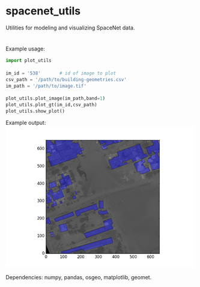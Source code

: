 # spacenet_utils
Utilities for modeling and visualizing SpaceNet data.
#
Example usage:

```python
import plot_utils

im_id = '538'       # id of image to plot
csv_path = '/path/to/building-geometries.csv'
im_path = '/path/to/image.tif'

plot_utils.plot_image(im_path,band=1)
plot_utils.plot_gt(im_id,csv_path)
plot_utils.show_plot()
```

Example output:
![alt text](https://github.com/andraugust/spacenet-utils/blob/master/example_output.png?raw=true)

Dependencies: numpy, pandas, osgeo, matplotlib, geomet.
